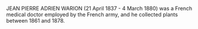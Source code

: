 JEAN PIERRE ADRIEN WARION (21 April 1837 - 4 March 1880) was a French medical doctor employed by the French army, and he collected plants between 1861 and 1878.
